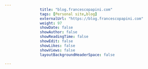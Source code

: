 ---
                title: "blog.francescopapini.com"
                tags: [Personal site,blog]
                externalUrl: "https://blog.francescopapini.com"
                weight: 97
                showDate: false
                showAuthor: false
                showReadingTime: false
                showEdit: false
                showLikes: false
                showViews: false
                layoutBackgroundHeaderSpace: false
                ---
